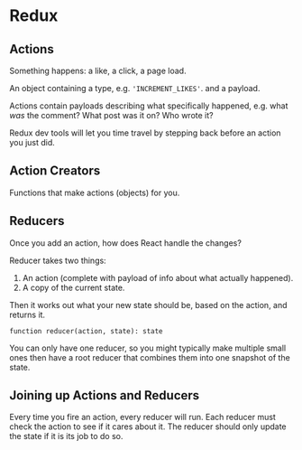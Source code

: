 # Redux

## Actions

Something happens: a like, a click, a page load.

An object containing a type, e.g. `'INCREMENT_LIKES'`. and a payload.

Actions contain payloads describing what specifically happened, e.g. what _was_ the comment? What post was it on? Who wrote it?

Redux dev tools will let you time travel by stepping back before an action you just did.

## Action Creators

Functions that make actions (objects) for you.

## Reducers

Once you add an action, how does React handle the changes?

Reducer takes two things:

1. An action (complete with payload of info about what actually happened).
2. A copy of the current state.

Then it works out what your new state should be, based on the action, and returns it.

```
function reducer(action, state): state
```

You can only have one reducer, so you might typically make multiple small ones then have a root reducer that combines them into one snapshot of the state.

## Joining up Actions and Reducers

Every time you fire an action, every reducer will run. Each reducer must check the action to see if it cares about it. The reducer should only update the state if it is its job to do so.

